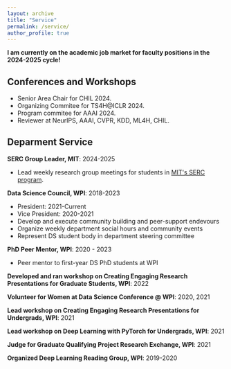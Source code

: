 ```yaml
---
layout: archive
title: "Service"
permalink: /service/
author_profile: true
---
```


**I am currently on the academic job market for faculty positions in the 2024-2025 cycle!**

## Conferences and Workshops

- Senior Area Chair for CHIL 2024.
- Organizing Commitee for TS4H@ICLR 2024.
- Program commitee for AAAI 2024. 
- Reviewer at NeurIPS, AAAI, CVPR, KDD, ML4H, CHIL.

<!-- I am enthusiastic about the importance of community support in research and
academia. During my PhD I have worked to foster social bonds and
collaboration within WPI’s Data Science department. An open and supportive
learning environment is invaluable, especially for individuals in demographics
underrepresented in STEM. I have listed a selection of my efforts to enrich
and support the data science community below. -->

## Deparment Service

**SERC Group Leader, MIT**: 2024-2025
- Lead weekly research group meetings for students in [MIT's SERC program](https://computing.mit.edu/cross-cutting/social-and-ethical-responsibilities-of-computing/serc-scholars-program/). 

**Data Science Council, WPI**: 2018-2023
- President: 2021-Current
- Vice President: 2020-2021
- Develop and execute community building and peer-support endevours
- Organize weekly department social hours and community events 
- Represent DS student body in department steering committee

**PhD Peer Mentor, WPI**: 2020 - 2023
- Peer mentor to first-year DS PhD students at WPI 

**Developed and ran workshop on Creating Engaging Research Presentations for Graduate Students, WPI**: 2022

**Volunteer for Women at Data Science Conference @ WPI**: 2020, 2021

**Lead workshop on Creating Engaging Research Presentations for Undergrads, WPI**: 2021

**Lead workshop on Deep Learning with PyTorch for Undergrads, WPI**: 2021

**Judge for Graduate Qualifying Project Research Exchange, WPI**: 2021

**Organized Deep Learning Reading Group, WPI**: 2019-2020

